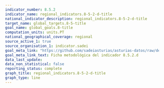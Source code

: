 ```yaml
---
indicator_number: 8.5.2
indicator_name: regional_indicators.8-5-2-d-title
national_indicator_description: regional_indicators.8-5-2-d-title
target_name: global_targets.8-5-title
goal_name: global_goals.8-title
computation_units: units.PT
national_geographical_coverage: regional
source_active_1: true
source_organisation_1: indicator.sadei
goal_meta_link: "https://github.com/sadeiasturias/asturias-datos/raw/develop/descargas/metodologia/8.5.2.d.pdf"
goal_meta_link_text: Ficha metodológica del indicador 8.5.2.d
data_last_update:  
data_non_statistical: false
reporting_status: complete
graph_title: regional_indicators.8-5-2-d-title
graph_type: line
---
```

